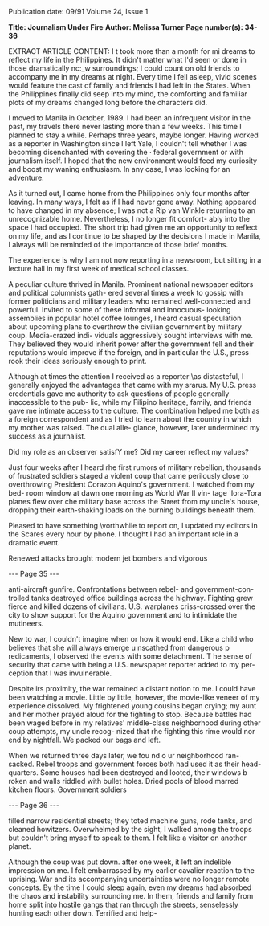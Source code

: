 Publication date: 09/91
Volume 24, Issue 1

**Title: Journalism Under Fire**
**Author: Melissa Turner**
**Page number(s): 34-36**

EXTRACT ARTICLE CONTENT:
I
t took more than a month for mi dreams to reflect my 
life in the Philippines. It didn't matter what I'd seen or 
done in those dramatically nc:_w surroundings; I could 
count on old friends to accompany me in my dreams at 
night. Every time I fell asleep, vivid scenes would feature the 
cast of family and friends I had left in the States. When the 
Philippines finally did seep into my mind, the comforting 
and familiar plots of my dreams changed long before the 
characters did. 

I moved to Manila in October, 1989. I had been an 
infrequent visitor in the past, my travels there never lasting 
more than a few weeks. This time I planned to stay a while. 
Perhaps three years, maybe longer. Having worked as a 
reporter in Washington since I left Yale, I couldn't tell 
whether I was becoming disenchanted with covering the · 
federal government or with journalism itself. I hoped that 
the new environment would feed my curiosity and boost 
my waning enthusiasm. In any case, I was looking for an 
adventure. 

As it turned out, I came home from the Philippines 
only four months after leaving. In many ways, I felt as if I 
had never gone away. Nothing appeared to have changed in 
my absence; I was not a Rip van Winkle returning to an 
unrecognizable home. Nevertheless, I no longer fit comfort-
ably into the space I had occupied. The short trip had given 
me an opportunity to reflect on my life, and as I continue 
to be shaped by the decisions I made in Manila, I always 
will be reminded of the importance of those brief months. 

The experience is why I am not now reporting in a 
newsroom, but sitting in a lecture hall in my first week of 
medical school classes. 

A peculiar culture thrived in Manila. Prominent 
national newspaper editors and political columnists gath-
ered several times a week to gossip with former politicians 
and military leaders who remained well-connected and 
powerful. Invited to some of these informal and innocuous-
looking assemblies in popular hotel coffee lounges, I heard 
casual speculation about upcoming plans to overthrow the 
civilian government by military coup. Media-crazed indi-
viduals aggressively sought interviews with me. They 
believed they would inherit power after the government fell 
and their reputations would improve if the foreign, and in 
particular the U.S., press rook their ideas seriously enough 
to print. 

Although at times the attention I received as a reporter 
\\as distasteful, I generally enjoyed the advantages that came 
with my srarus. My U.S. press credentials gave me authority 
to ask questions of people generally inaccessible to the pub-
lic, while my Filipino heritage, family, and friends gave me 
intimate access to the culture. The combination helped me 
both as a foreign correspondent and as I tried to learn about 
the country in which my mother was raised. The dual alle-
giance, however, later undermined my success as a journalist. 

Did my role as an observer satisfY me? 
Did my career reflect my values? 

Just four weeks after I heard rhe first rumors of military 
rebellion, thousands of frustrated soldiers staged a violent 
coup that came perilously close to overthrowing President 
Corazon Aquino's government. I watched from my bed-
room window at dawn one morning as World War II vin-
tage 'Iora-Tora planes flew over che military base across the 
Street from my uncle's house, dropping their earth-shaking 
loads on the burning buildings beneath them. 

Pleased to have something \vorthwhile to report on, I 
updated my editors in the Scares every hour by phone. I 
thought I had an important role in a dramatic event. 

Renewed attacks brought modern jet bombers and vigorous


--- Page 35 ---

anti-aircraft gunfire. Confrontations 
between rebel- and government-con-
trolled tanks destroyed office buildings 
across the highway. Fighting grew 
fierce and killed dozens of civilians. 
U.S. warplanes criss-crossed over the 
city to show support for the Aquino 
government and to intimidate the 
mutineers. 

New to war, I couldn't imagine 
when or how it would end. Like a child 
who believes that she will always 
emerge u nscathed from dangerous 
p redicaments, I observed the events 
with some detachment. T he sense of 
security that came with being a U.S. 
newspaper reporter added to my per-
ception that I was invulnerable. 

Despite irs proximity, the war 
remained a distant notion to me. I 
could have been watching a movie. 
Little by little, however, the movie-like 
veneer of my experience dissolved. My 
frightened young cousins began crying; 
my aunt and her mother prayed aloud 
for the fighting to stop. Because battles 
had been waged before in my relatives' 
middle-class neighborhood during 
other coup attempts, my uncle recog-
nized that rhe fighting this rime would 
nor end by nightfall. We packed our 
bags and left. 

When we returned three days later, 
we fou nd o ur neighborhood ran-
sacked. Rebel troops and government 
forces both had used it as their head-
quarters. Some houses had been 
destroyed and looted, their windows 
b roken and walls riddled with bullet 
holes. Dried pools of blood marred 
kitchen floors. Government soldiers


--- Page 36 ---

filled narrow residential streets; they 
toted machine guns, rode tanks, and 
cleaned howitzers. Overwhelmed by 
the sight, I walked among the troops 
but couldn't bring myself to speak to 
them. I felt like a visitor on another 
planet. 

Although the coup was put down. 
after one week, it left an indelible 
impression on me. I felt embarrassed 
by my earlier cavalier reaction to the 
uprising. War and its accompanying 
uncertainties were no longer remote 
concepts. By the time I could sleep 
again, even my dreams had absorbed 
the chaos and instability surrounding 
me. In them, friends and family from 
home split into hostile gangs that ran 
through the streets, senselessly hunting 
each other down. Terrified and help-